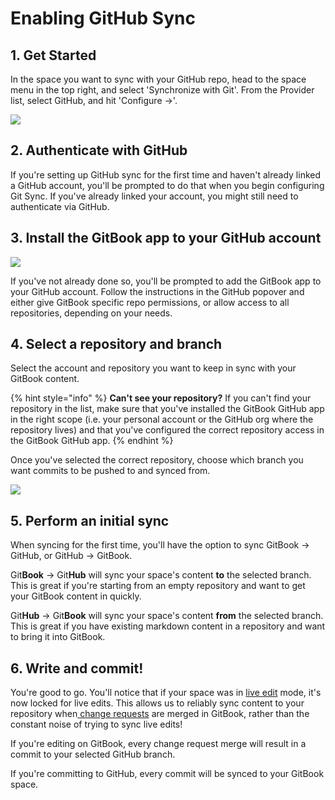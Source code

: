 # Enabling GitHub Sync

## 1. Get Started

In the space you want to sync with your GitHub repo, head to the space menu in the top right, and select 'Synchronize with Git'. From the Provider list, select GitHub, and hit 'Configure ->'.

![](<../../.gitbook/assets/Git Sync – Provider.png>)

## 2. Authenticate with GitHub

If you're setting up GitHub sync for the first time and haven't already linked a GitHub account, you'll be prompted to do that when you begin configuring Git Sync. If you've already linked your account, you might still need to authenticate via GitHub.

## 3. Install the GitBook app to your GitHub account

![](<../../.gitbook/assets/Git Sync – GH Config.png>)

If you've not already done so, you'll be prompted to add the GitBook app to your GitHub account. Follow the instructions in the GitHub popover and either give GitBook specific repo permissions, or allow access to all repositories, depending on your needs.

## 4. Select a repository and branch

Select the account and repository you want to keep in sync with your GitBook content.

{% hint style="info" %}
**Can't see your repository?** If you can't find your repository in the list, make sure that you've installed the GitBook GitHub app in the right scope (i.e. your personal account or the GitHub org where the repository lives) and that you've configured the correct repository access in the GitBook GitHub app.
{% endhint %}

Once you've selected the correct repository, choose which branch you want commits to be pushed to and synced from.

![](<../../.gitbook/assets/Git Sync – GH Filled.png>)

## 5. Perform an initial sync

When syncing for the first time, you'll have the option to sync GitBook -> GitHub, or GitHub -> GitBook.

Git**Book** -> Git**Hub** will sync your space's content **to** the selected branch. This is great if you're starting from an empty repository and want to get your GitBook content in quickly.

Git**Hub** -> Git**Book** will sync your space's content **from** the selected branch. This is great if you have existing markdown content in a repository and want to bring it into GitBook.

## 6. Write and commit!

You're good to go. You'll notice that if your space was in [live edit](../../editing-content/live-edits.md) mode, it's now locked for live edits. This allows us to reliably sync content to your repository when[ change requests](../../editing-content/change-requests.md) are merged in GitBook, rather than the constant noise of trying to sync live edits!

If you're editing on GitBook, every change request merge will result in a commit to your selected GitHub branch.

If you're committing to GitHub, every commit will be synced to your GitBook space.
